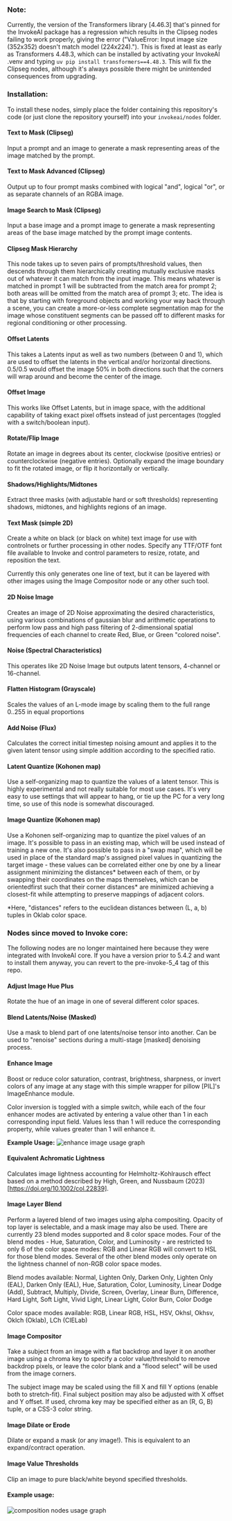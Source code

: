 ### Note:

Currently, the version of the Transformers library [4.46.3] that's pinned for the InvokeAI package has a regression which results in the Clipseg nodes failing to work properly, giving the error ("ValueError: Input image size (352x352) doesn't match model (224x224)."). This is fixed at least as early as Transformers 4.48.3, which can be installed by activating your InvokeAI .venv and typing `uv pip install transformers==4.48.3`. This will fix the Clipseg nodes, although it's always possible there might be unintended consequences from upgrading.


### Installation:

To install these nodes, simply place the folder containing this repository's code (or just clone the repository yourself) into your `invokeai/nodes` folder.

#### Text to Mask (Clipseg)

Input a prompt and an image to generate a mask representing areas of the image matched by the prompt.

#### Text to Mask Advanced (Clipseg)

Output up to four prompt masks combined with logical "and", logical "or", or as separate channels of an RGBA image.

#### Image Search to Mask (Clipseg)

Input a base image and a prompt image to generate a mask representing areas of the base image matched by the prompt image contents.

#### Clipseg Mask Hierarchy

This node takes up to seven pairs of prompts/threshold values, then descends through them hierarchically creating mutually exclusive masks out of whatever it can match from the input image. This means whatever is matched in prompt 1 will be subtracted from the match area for prompt 2; both areas will be omitted from the match area of prompt 3; etc. The idea is that by starting with foreground objects and working your way back through a scene, you can create a more-or-less complete segmentation map for the image whose constituent segments can be passed off to different masks for regional conditioning or other processing.

#### Offset Latents

This takes a Latents input as well as two numbers (between 0 and 1), which are used to offset the latents in the vertical and/or horizontal directions. 0.5/0.5 would offset the image 50% in both directions such that the corners will wrap around and become the center of the image.

#### Offset Image

This works like Offset Latents, but in image space, with the additional capability of taking exact pixel offsets instead of just percentages (toggled with a switch/boolean input).

#### Rotate/Flip Image

Rotate an image in degrees about its center, clockwise (positive entries) or counterclockwise (negative entries). Optionally expand the image boundary to fit the rotated image, or flip it horizontally or vertically.

#### Shadows/Highlights/Midtones

Extract three masks (with adjustable hard or soft thresholds) representing shadows, midtones, and highlights regions of an image.

#### Text Mask (simple 2D)

Create a white on black (or black on white) text image for use with controlnets or further processing in other nodes. Specify any TTF/OTF font file available to Invoke and control parameters to resize, rotate, and reposition the text.

Currently this only generates one line of text, but it can be layered with other images using the Image Compositor node or any other such tool.

#### 2D Noise Image

Creates an image of 2D Noise approximating the desired characteristics, using various combinations of gaussian blur and arithmetic operations to perform low pass and high pass filtering of 2-dimensional spatial frequencies of each channel to create Red, Blue, or Green "colored noise".

#### Noise (Spectral Characteristics)

This operates like 2D Noise Image but outputs latent tensors, 4-channel or 16-channel.

#### Flatten Histogram (Grayscale)

Scales the values of an L-mode image by scaling them to the full range 0..255 in equal proportions

#### Add Noise (Flux)

Calculates the correct initial timestep noising amount and applies it to the given latent tensor using simple addition according to the specified ratio.

#### Latent Quantize (Kohonen map)

Use a self-organizing map to quantize the values of a latent tensor. This is highly experimental and not really suitable for most use cases. It's very easy to use settings that will appear to hang, or tie up the PC for a very long time, so use of this node is somewhat discouraged.

#### Image Quantize (Kohonen map)

Use a Kohonen self-organizing map to quantize the pixel values of an image. It's possible to pass in an existing map, which will be used instead of training a new one. It's also possible to pass in a "swap map", which will be used in place of the standard map's assigned pixel values in quantizing the target image - these values can be correlated either one by one by a linear assignment minimizing the distances\* between each of them, or by swapping their coordinates on the maps themselves, which can be orientedfirst such that their corner distances\* are minimized achieving a closest-fit while attempting to preserve mappings of adjacent colors.

\*Here, "distances" refers to the euclidean distances between (L, a, b) tuples in Oklab color space.

### Nodes since moved to Invoke core:

The following nodes are no longer maintained here because they were integrated with InvokeAI core. If you have a version prior to 5.4.2 and want to install them anyway, you can revert to the pre-invoke-5_4 tag of this repo.

#### Adjust Image Hue Plus

Rotate the hue of an image in one of several different color spaces.

#### Blend Latents/Noise (Masked)

Use a mask to blend part of one latents/noise tensor into another. Can be used to "renoise" sections during a multi-stage [masked] denoising process.

#### Enhance Image

Boost or reduce color saturation, contrast, brightness, sharpness, or invert colors of any image at any stage with this simple wrapper for pillow [PIL]'s ImageEnhance module.

Color inversion is toggled with a simple switch, while each of the four enhancer modes are activated by entering a value other than 1 in each corresponding input field. Values less than 1 will reduce the corresponding property, while values greater than 1 will enhance it.

**Example Usage:**
![enhance image usage graph](https://raw.githubusercontent.com/dwringer/composition-nodes/main/image_enhance_usage.jpg)

#### Equivalent Achromatic Lightness

Calculates image lightness accounting for Helmholtz-Kohlrausch effect based on a method described by High, Green, and Nussbaum (2023) [https://doi.org/10.1002/col.22839].

#### Image Layer Blend

Perform a layered blend of two images using alpha compositing. Opacity of top layer is selectable, and a mask image may also be used. There are currently 23 blend modes supported and 8 color space modes. Four of the blend modes - Hue, Saturation, Color, and Luminosity - are restricted to only 6 of the color space modes: RGB and Linear RGB will convert to HSL for those blend modes. Several of the other blend modes only operate on the lightness channel of non-RGB color space modes.

Blend modes available: 
Normal, Lighten Only, Darken Only, Lighten Only (EAL), Darken Only (EAL), Hue, Saturation, Color, Luminosity, Linear Dodge (Add), Subtract, Multiply, Divide, Screen, Overlay, Linear Burn, Difference, Hard Light, Soft Light, Vivid Light, Linear Light, Color Burn, Color Dodge

Color space modes available:
RGB, Linear RGB, HSL, HSV, Okhsl, Okhsv, Oklch (Oklab), LCh (CIELab)

#### Image Compositor

Take a subject from an image with a flat backdrop and layer it on another image using a chroma key to specify a color value/threshold to remove backdrop pixels, or leave the color blank and a "flood select" will be used from the image corners.

The subject image may be scaled using the fill X and fill Y options (enable both to stretch-fit).  Final subject position may also be adjusted with X offset and Y offset. If used, chroma key may be specified either as an (R, G, B) tuple, or a CSS-3 color string.

#### Image Dilate or Erode

Dilate or expand a mask (or any image!). This is equivalent to an expand/contract operation.

#### Image Value Thresholds

Clip an image to pure black/white beyond specified thresholds.

#### Example usage:

![composition nodes usage graph](https://raw.githubusercontent.com/dwringer/composition-nodes/main/composition_nodes_usage.jpg)
